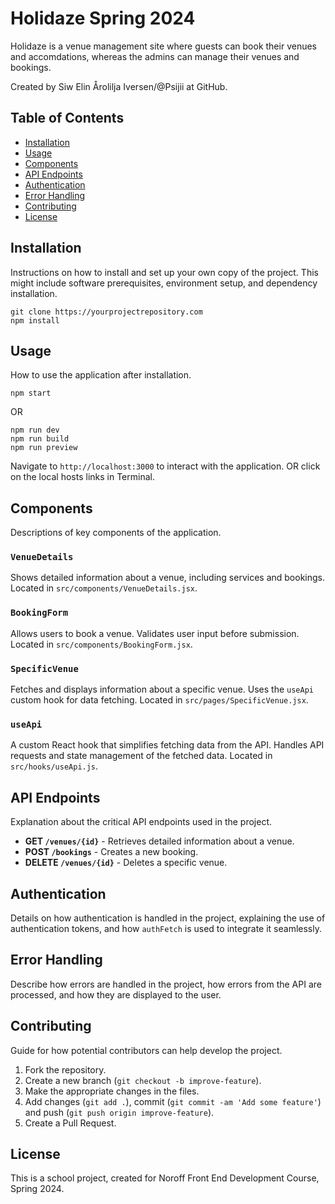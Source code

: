# Holidaze Spring 2024
Holidaze is a venue management site where guests can book their venues and accomdations,
whereas the admins can manage their venues and bookings.

Created by Siw Elin Årolilja Iversen/@Psijii at GitHub.

## Table of Contents
- [Installation](#installation)
- [Usage](#usage)
- [Components](#components)
- [API Endpoints](#api-endpoints)
- [Authentication](#authentication)
- [Error Handling](#error-handling)
- [Contributing](#contributing)
- [License](#license)

## Installation
Instructions on how to install and set up your own copy of the project. This might include software prerequisites, environment setup, and dependency installation.
```
git clone https://yourprojectrepository.com 
npm install
```

## Usage
How to use the application after installation.

`npm start`

OR

```
npm run dev
npm run build
npm run preview
```



Navigate to `http://localhost:3000` to interact with the application.
OR click on the local hosts links in Terminal.

## Components
Descriptions of key components of the application.

### `VenueDetails`
Shows detailed information about a venue, including services and bookings. Located in `src/components/VenueDetails.jsx`.

### `BookingForm`
Allows users to book a venue. Validates user input before submission. Located in `src/components/BookingForm.jsx`.

### `SpecificVenue`
Fetches and displays information about a specific venue. Uses the `useApi` custom hook for data fetching. Located in `src/pages/SpecificVenue.jsx`.

### `useApi`
A custom React hook that simplifies fetching data from the API. Handles API requests and state management of the fetched data. Located in `src/hooks/useApi.js`.

## API Endpoints
Explanation about the critical API endpoints used in the project.

- **GET `/venues/{id}`** - Retrieves detailed information about a venue.
- **POST `/bookings`** - Creates a new booking.
- **DELETE `/venues/{id}`** - Deletes a specific venue.

## Authentication
Details on how authentication is handled in the project, explaining the use of authentication tokens, and how `authFetch` is used to integrate it seamlessly.

## Error Handling
Describe how errors are handled in the project, how errors from the API are processed, and how they are displayed to the user.

## Contributing
Guide for how potential contributors can help develop the project.

1. Fork the repository.
2. Create a new branch (`git checkout -b improve-feature`).
3. Make the appropriate changes in the files.
4. Add changes (`git add .`), commit (`git commit -am 'Add some feature'`) and push (`git push origin improve-feature`).
5. Create a Pull Request.

## License
This is a school project, created for Noroff Front End Development Course, Spring 2024.
